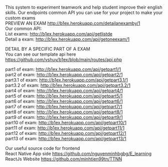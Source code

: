 This system to experiment teamwork and help student improve their english skills.
Our endpoints common API you can use for your project to make your custom exams  
PREVIEW AN EXAM http://b1ex.herokuapp.com/detailanexamby/1  
Our common API:   
 List exams:  http://b1ex.herokuapp.com/api/getlistde  
 Detail a exam:  http://b1ex.herokuapp.com/api/getoneexam/1  
  
 DETAIL BY A SPECIFIC PART OF A EXAM  
 You can see our template api here https://github.com/vshuy/b1ex/blob/main/routes/api.php  
 
 part1 of exam: http://b1ex.herokuapp.com/api/getpart1/1   
 part2 of exam: http://b1ex.herokuapp.com/api/getpart2/1   
 part3.1 of exam: http://b1ex.herokuapp.com/api/getpart3.1/1   
 part3.2 of exam: http://b1ex.herokuapp.com/api/getpart3.2/1   
 part4 of exam: http://b1ex.herokuapp.com/api/getpart4/1   
 part5 of exam: http://b1ex.herokuapp.com/api/getpart5/1  
 part6 of exam: http://b1ex.herokuapp.com/api/getpart6/1  
 part7 of exam: http://b1ex.herokuapp.com/api/getpart7/1   
 part8 of exam: http://b1ex.herokuapp.com/api/getpart8/1   
 part9 of exam: http://b1ex.herokuapp.com/api/getpart9/1   
 part10 of exam: http://b1ex.herokuapp.com/api/getpart10/1   
 part11 of exam: http://b1ex.herokuapp.com/api/getpart11/1   
 part12 of exam: http://b1ex.herokuapp.com/api/getpart12/1   
 part13 of exam: http://b1ex.herokuapp.com/api/getpart13/1   

Our useful source code for frontend  
React Native App side https://github.com/nguyenminhbgbg/E_learning  
ReactJs Website https://github.com/minhtien99tn/TTNN
  